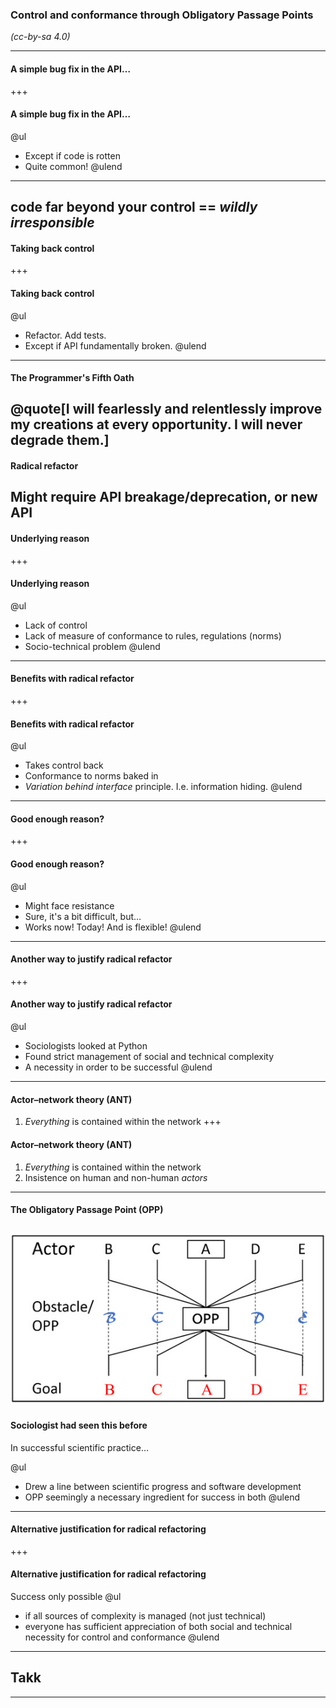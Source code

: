 ### Control and conformance through Obligatory Passage Points

_(cc-by-sa 4.0)_

---
#### A simple bug fix in the API…
+++
#### A simple bug fix in the API…

@ul
* Except if code is rotten
* Quite common!
@ulend
---
code far beyond your control == _wildly irresponsible_
---
#### Taking back control
+++
#### Taking back control
@ul
* Refactor. Add tests.
* Except if API fundamentally broken.
@ulend
---
#### The Programmer's Fifth Oath
@quote[I will fearlessly and relentlessly improve my creations at every opportunity. I will never degrade them.]
---
#### Radical refactor
Might require API breakage/deprecation, or new API
---
#### Underlying reason
+++
#### Underlying reason
@ul
* Lack of control
* Lack of measure of conformance to rules, regulations (norms)
* Socio-technical problem
@ulend
---
#### Benefits with radical refactor
+++
#### Benefits with radical refactor
@ul
* Takes control back
* Conformance to norms baked in
* _Variation behind interface_ principle. I.e. information hiding.
@ulend
---
#### Good enough reason?
+++
#### Good enough reason?
@ul
* Might face resistance
* Sure, it's a bit difficult, but…
* Works now! Today! And is flexible!
@ulend
---
#### Another way to justify radical refactor
+++
#### Another way to justify radical refactor
@ul
* Sociologists looked at Python
* Found strict management of social and technical complexity
* A necessity in order to be successful
@ulend
---
#### Actor–network theory (ANT)
1. _Everything_ is contained within the network
+++
#### Actor–network theory (ANT)
1. _Everything_ is contained within the network
1. Insistence on human and non-human _actors_
---
#### The Obligatory Passage Point (OPP)

![OPP](https://raw.githubusercontent.com/jondequinor/talks/master/opp/img/generic_opp.jpg)
---
#### Sociologist had seen this before
In successful scientific practice…

@ul
* Drew a line between scientific progress and software development
* OPP seemingly a necessary ingredient for success in both
@ulend
---
#### Alternative justification for radical refactoring
+++
#### Alternative justification for radical refactoring
Success only possible 
@ul
* if all sources of complexity is managed (not just technical)
* everyone has sufficient appreciation of both social and technical necessity for control and conformance
@ulend
---
## Takk
---
